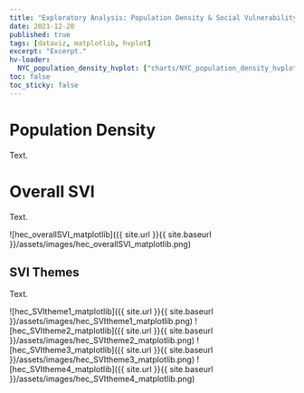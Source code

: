```yaml
---
title: "Exploratory Analysis: Population Density & Social Vulnerability"
date: 2021-12-20
published: true
tags: [dataviz, matplotlib, hvplot]
excerpt: "Excerpt."
hv-loader:
  NYC_population_density_hvplot: ["charts/NYC_population_density_hvplot.html", "800", "800"] # second argument is the height
toc: false
toc_sticky: false
---
```


# Population Density

Text.

<div id="NYC_population_density_hvplot"></div>

# Overall SVI

Text.

![hec_overallSVI_matplotlib]({{ site.url }}{{ site.baseurl }}/assets/images/hec_overallSVI_matplotlib.png)

## SVI Themes

Text.

![hec_SVItheme1_matplotlib]({{ site.url }}{{ site.baseurl }}/assets/images/hec_SVItheme1_matplotlib.png)
![hec_SVItheme2_matplotlib]({{ site.url }}{{ site.baseurl }}/assets/images/hec_SVItheme2_matplotlib.png)
![hec_SVItheme3_matplotlib]({{ site.url }}{{ site.baseurl }}/assets/images/hec_SVItheme3_matplotlib.png)
![hec_SVItheme4_matplotlib]({{ site.url }}{{ site.baseurl }}/assets/images/hec_SVItheme4_matplotlib.png)
